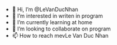 - 👋 Hi, I’m @LeVanDucNhan
- 👀 I’m interested in writen in program
- 🌱 I’m currently learning at home
- 💞️ I’m looking to collaborate on program
- 📫 How to reach mevLe Van Duc Nhan

<!---
LeVanDucNhan/LeVanDucNhan is a ✨ special ✨ repository because its `README.md` (this file) appears on your GitHub profile.
You can click the Preview link to take a look at your changes.
--->
